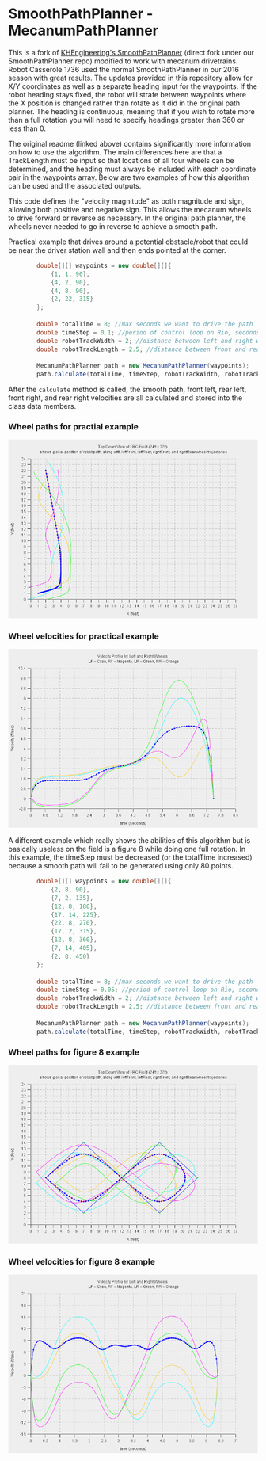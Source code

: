 SmoothPathPlanner - MecanumPathPlanner
======================================

This is a fork of [KHEngineering's SmoothPathPlanner](https://github.com/KHEngineering/SmoothPathPlanner) (direct fork under our SmoothPathPlanner repo) modified to work with mecanum drivetrains.  Robot Casserole 1736 used the normal SmoothPathPlanner in our 2016 season with great results.  The updates provided in this repository allow for X/Y coordinates as well as a separate heading input for the waypoints.  If the robot heading stays fixed, the robot will strafe between waypoints where the X position is changed rather than rotate as it did in the original path planner.  The heading is continuous, meaning that if you wish to rotate more than a full rotation you will need to specify headings greater than 360 or less than 0.

The original readme (linked above) contains significantly more information on how to use the algorithm.  The main differences here are that a TrackLength must be input so that locations of all four wheels can be determined, and the heading must always be included with each coordinate pair in the waypoints array.  Below are two examples of how this algorithm can be used and the associated outputs.

This code defines the "velocity magnitude" as both magnitude and sign, allowing both positive and negative sign.  This allows the mecanum wheels to drive forward or reverse as necessary.  In the original path planner, the wheels never needed to go in reverse to achieve a smooth path.


Practical example that drives around a potential obstacle/robot that could be near the driver station wall and then ends pointed at the corner.

```java
		double[][] waypoints = new double[][]{
			{1, 1, 90},
			{4, 2, 90},
			{4, 8, 90},
			{2, 22, 315}
		};

		double totalTime = 8; //max seconds we want to drive the path
		double timeStep = 0.1; //period of control loop on Rio, seconds
		double robotTrackWidth = 2; //distance between left and right wheels, feet
		double robotTrackLength = 2.5; //distance between front and rear wheels, feet

		MecanumPathPlanner path = new MecanumPathPlanner(waypoints);
		path.calculate(totalTime, timeStep, robotTrackWidth, robotTrackLength);
```

After the `calculate` method is called, the smooth path, front left, rear left, front right, and rear right velocities are all calculated and stored into the class data members.

### Wheel paths for practial example
![](Images/Mecanum2.png)

### Wheel velocities for practical example
![](Images/Mecanum1.png)


A different example which really shows the abilities of this algorithm but is basically useless on the field is a figure 8 while doing one full rotation.  In this example, the timeStep must be decreased (or the totalTime increased) because a smooth path will fail to be generated using only 80 points.

```Java
		double[][] waypoints = new double[][]{
			{2, 8, 90},
			{7, 2, 135},
			{12, 8, 180},
			{17, 14, 225},
			{22, 8, 270},
			{17, 2, 315},
			{12, 8, 360},
			{7, 14, 405},
			{2, 8, 450}
		};

		double totalTime = 8; //max seconds we want to drive the path
		double timeStep = 0.05; //period of control loop on Rio, seconds
		double robotTrackWidth = 2; //distance between left and right wheels, feet
		double robotTrackLength = 2.5; //distance between front and rear wheels, feet

		MecanumPathPlanner path = new MecanumPathPlanner(waypoints);
		path.calculate(totalTime, timeStep, robotTrackWidth, robotTrackLength);
```

### Wheel paths for figure 8 example
![](Images/Mecanum4.png)

### Wheel velocities for figure 8 example
![](Images/Mecanum3.png)

